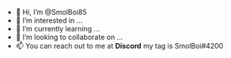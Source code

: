- 👋 Hi, I’m @SmolBoi85
- 👀 I’m interested in ...
- 🌱 I’m currently learning ...
- 💞️ I’m looking to collaborate on ...
- 📫 You can reach out to me at **Discord** my tag is SmolBoi#4200

<!---
SmolBoi85/SmolBoi85 is a ✨ special ✨ repository because its `README.md` (this file) appears on your GitHub profile.
You can click the Preview link to take a look at your changes.
--->
